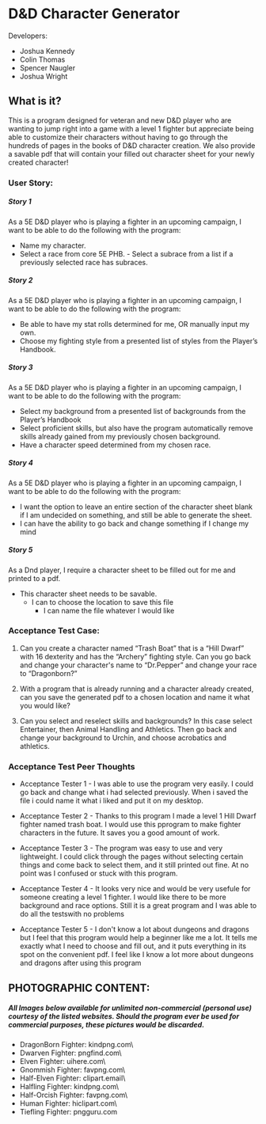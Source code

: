 # D&D Character Generator
Developers:
- Joshua Kennedy
- Colin Thomas
- Spencer Naugler
- Joshua Wright

## What is it?
This is a program designed for veteran and new D&D player who are wanting to jump right
into a game with a level 1 fighter but appreciate being able to customize their characters
without having to go through the hundreds of pages in the books of D&D character creation.
We also provide a savable pdf that will contain your filled out character sheet for your 
newly created character!

### User Story:
##### Story 1
As a 5E D&D player who is playing a fighter in an upcoming campaign, I want to be able to do the following with the program:
- Name my character.
- Select a race from core 5E PHB.
   		- Select a subrace from a list if a previously selected race has subraces.
##### Story 2
As a 5E D&D player who is playing a fighter in an upcoming campaign, I want to be able to do the following with the program:
- Be able to have my stat rolls determined for me, OR manually input my own.
- Choose my fighting style from a presented list of styles from the Player’s Handbook.
##### Story 3
As a 5E D&D player who is playing a fighter in an upcoming campaign, I want to be able to do the following with the program:
- Select my background from a presented list of backgrounds from the Player’s Handbook
- Select proficient skills, but also have the program automatically remove skills already   gained from my previously chosen background.
- Have a character speed determined from my chosen race.
##### Story 4
As a 5E D&D player who is playing a fighter in an upcoming campaign, I want to be able to do the following with the program:
- I want the option to leave an entire section of the character sheet blank if I am undecided on something, and still be able to generate the sheet.
- I can have the ability to go back and change something if I change my mind
##### Story 5
As a Dnd player, I require a character sheet to be filled out for me and printed to a pdf.
- This character sheet needs to be savable.
	- I can to choose the location to save this file
		- I can name the file whatever I would like

### Acceptance Test Case:
1. Can you create a character named “Trash Boat” that is a “Hill Dwarf” 
with 16 dexterity and has the “Archery” fighting style. 
Can you go back and change your character's name to “Dr.Pepper” and change your race to “Dragonborn?”

1. With a program that is already running and a character already created, can you 
save the generated pdf to a chosen location and name it what you would like?

1. Can you select and reselect skills and backgrounds? In this case select Entertainer, then Animal Handling and Athletics. 
Then go back and change your background to Urchin, and choose acrobatics and athletics.

### Acceptance Test Peer Thoughts
- Acceptance Tester 1 - I was able to use the program very easily. 
I could go back and change what i had selected previously. 
When i saved the file i could name it what i liked and put it on my desktop.

- Acceptance Tester 2 - Thanks to this program I made a level 1 Hill Dwarf fighter named trash boat. 
I would use this pprogram to make fighter characters in the future. It saves you a good amount of work.

- Acceptance Tester 3 - The program was easy to use and very lightweight. 
I could click through the pages without selecting certain things and come back to select them, 
and it still printed out fine. At no point was I confused or stuck with this program.

- Acceptance Tester 4 - It looks very nice and would be very usefule for someone creating a level 1 fighter. 
I would like there to be more background and race options. Still it is a great program and 
I was able to do all the testswith no problems 

- Acceptance Tester 5 - I don't know a lot about dungeons and dragons but 
I feel that this program would help a beginner like me a lot. It tells me exactly what I need to choose and fill out, 
and it puts everything in its spot on the convenient pdf. I feel like I know a lot more about dungeons and 
dragons after using this program

## PHOTOGRAPHIC CONTENT:  
##### All Images below available for unlimited non-commercial (personal use) courtesy of the listed websites.  Should the program ever be used for commercial purposes, these pictures would be discarded.
- DragonBorn Fighter:  kindpng.com\
- Dwarven Fighter: pngfind.com\
- Elven Fighter:  uihere.com\
- Gnommish Fighter: favpng.com\
- Half-Elven Fighter:  clipart.email\
- Halfling Fighter:  kindpng.com\
- Half-Orcish Fighter:  favpng.com\
- Human Fighter:  hiclipart.com\
- Tiefling Fighter:  pngguru.com
